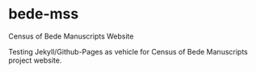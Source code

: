 bede-mss
========

Census of Bede Manuscripts Website

Testing Jekyll/Github-Pages as vehicle for Census of Bede Manuscripts project website.
